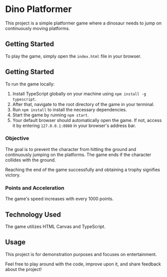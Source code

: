 
# Dino Platformer

This project is a simple platformer game where a dinosaur needs to jump on continuously moving platforms.

## Getting Started

To play the game, simply open the `index.html` file in your browser.

## Getting Started

To run the game locally:

1. Install TypeScript globally on your machine using `npm install -g typescript`.
2. After that, navigate to the root directory of the game in your terminal.
3. Run `npm install` to install the necessary dependencies.
4. Start the game by running `npm start`.
5. Your default browser should automatically open the game. If not, access it by entering `127.0.0.1:8080` in your browser's address bar.


### Objective

The goal is to prevent the character from hitting the ground and continuously jumping on the platforms. The game ends if the character collides with the ground.

Reaching the end of the game successfully and obtaining a trophy signifies victory.

### Points and Acceleration

The game's speed increases with every 1000 points.

## Technology Used

The game utilizes HTML Canvas and TypeScript.

## Usage

This project is for demonstration purposes and focuses on entertainment.



Feel free to play around with the code, improve upon it, and share feedback about the project!
